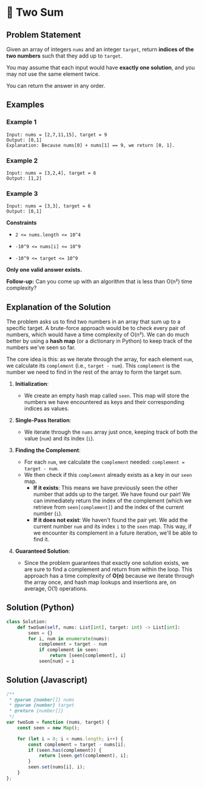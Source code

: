 # 🧮 Two Sum

## Problem Statement

Given an array of integers `nums` and an integer `target`, return **indices of the two numbers** such that they add up to `target`.

You may assume that each input would have **exactly one solution**, and you may not use the same element twice.

You can return the answer in any order.

## Examples

### Example 1
```code
Input: nums = [2,7,11,15], target = 9
Output: [0,1]
Explanation: Because nums[0] + nums[1] == 9, we return [0, 1].
```

### Example 2
```code
Input: nums = [3,2,4], target = 6
Output: [1,2]
```

### Example 3
```code
Input: nums = [3,3], target = 6
Output: [0,1]
```

**Constraints**

* `2 <= nums.length <= 10^4`

* `-10^9 <= nums[i] <= 10^9`

* `-10^9 <= target <= 10^9`

**Only one valid answer exists.**

**Follow-up:** Can you come up with an algorithm that is less than O(n²) time complexity?

## Explanation of the Solution

The problem asks us to find two numbers in an array that sum up to a specific target. A brute-force approach would be to check every pair of numbers, which would have a time complexity of O(n²). We can do much better by using a **hash map** (or a dictionary in Python) to keep track of the numbers we've seen so far.

The core idea is this: as we iterate through the array, for each element `num`, we calculate its `complement` (i.e., `target - num`). This `complement` is the number we need to find in the rest of the array to form the target sum.

1.  **Initialization**:
    *   We create an empty hash map called `seen`. This map will store the numbers we have encountered as keys and their corresponding indices as values.

2.  **Single-Pass Iteration**:
    *   We iterate through the `nums` array just once, keeping track of both the value (`num`) and its index (`i`).

3.  **Finding the Complement**:
    *   For each `num`, we calculate the `complement` needed: `complement = target - num`.
    *   We then check if this `complement` already exists as a key in our `seen` map.
        *   **If it exists**: This means we have previously seen the other number that adds up to the target. We have found our pair! We can immediately return the index of the complement (which we retrieve from `seen[complement]`) and the index of the current number (`i`).
        *   **If it does not exist**: We haven't found the pair yet. We add the current number `num` and its index `i` to the `seen` map. This way, if we encounter its complement in a future iteration, we'll be able to find it.

4.  **Guaranteed Solution**:
    *   Since the problem guarantees that exactly one solution exists, we are sure to find a complement and return from within the loop. This approach has a time complexity of **O(n)** because we iterate through the array once, and hash map lookups and insertions are, on average, O(1) operations.

## Solution (Python)
```python
class Solution:
    def twoSum(self, nums: List[int], target: int) -> List[int]:
        seen = {}
        for i, num in enumerate(nums):
            complement = target - num
            if complement in seen:
                return [seen[complement], i]
            seen[num] = i
```

## Solution (Javascript)
```javascript
/**
 * @param {number[]} nums
 * @param {number} target
 * @return {number[]}
 */
var twoSum = function (nums, target) {
    const seen = new Map();

    for (let i = 0; i < nums.length; i++) {
        const complement = target - nums[i];
        if (seen.has(complement)) {
            return [seen.get(complement), i];
        }
        seen.set(nums[i], i);
    }
};
```